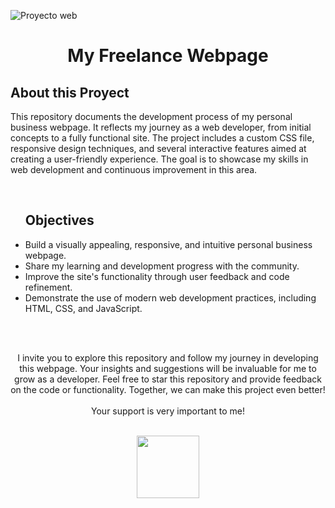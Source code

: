 
![Proyecto web](https://github.com/user-attachments/assets/6aef032d-540f-4e35-814f-9b61ad4bba4b)

<div align="center">
  <h1><bold></bold>My Freelance Webpage</bold></h1>
</div>

<div>
  <h2><bold>About this Proyect</bold></h2>
  <p>This repository documents the development process of my personal business webpage. It reflects my journey as a web developer, from initial concepts to a fully functional site. 
  The project includes a custom CSS file, responsive design techniques, and several interactive features aimed at creating a user-friendly experience. 
  The goal is to showcase my skills in web development and continuous improvement in this area.</p>
</div>
<br>
<div>
  <ul>
  <h2>Objectives</h2>
  <li>Build a visually appealing, responsive, and intuitive personal business webpage.</li>
  <li>Share my learning and development progress with the community.</li>
  <li>Improve the site's functionality through user feedback and code refinement.</li>
  <li>Demonstrate the use of modern web development practices, including HTML, CSS, and JavaScript.</li>
  </ul>
</div>
<br>
<br>
<div align="center">
<p>I invite you to explore this repository and follow my journey in developing this webpage. Your insights and suggestions will be invaluable for me to grow as a developer. Feel free to star this repository and provide feedback on the code or functionality. Together, we can make this project even better!
<br><br>
Your support is very important to me!</p><br> <img src='https://raw.githubusercontent.com/ShahriarShafin/ShahriarShafin/main/Assets/handshake.gif' width="100px"></i> 
</div>
